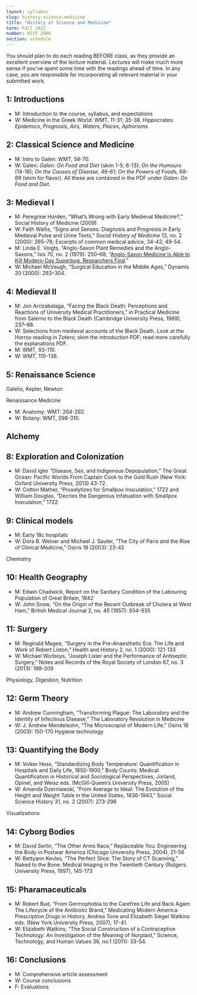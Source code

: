 ```yaml
---
layout: syllabus
slug: history-science-medicine
title: "History of Science and Medicine"
term: Fall 2022
number: HIST 2996
section: schedule
---
```


You should plan to do each reading BEFORE class, as they provide an excellent overview of the lecture material. Lectures will make much more sense if you've spent some time with the readings ahead of time. In any case, you are responsible for incorporating all relevant material in your submitted work.

## 1: Introductions
- M: Introduction to the course, syllabus, and expectations  
- W: Medicine in the Greek World: WMT, 11-31; 35-38. Hippocrates: _Epidemics_, _Prognosis_, _Airs, Waters, Places_, _Aphorisms_


## 2: Classical Science and Medicine
- M: Intro to Galen: WMT, 58-70.  
- W: Galen: _Galen: On Food and Diet_ (skim 1-5; 6-13); _On the Humours_ (14-18); _On the Causes of Disease_, 46-61; _On the Powers of Foods_, 68-89 (skim for flavor). All these are contained in the PDF under _Galen: On Food and Diet_.   

## 3: Medieval I
- M: Peregrine Horden, “What’s Wrong with Early Medieval Medicine?,” Social History of Medicine (2009).  
- W: Faith Wallis, “Signs and Senses: Diagnosis and Prognosis in Early Medieval Pulse and Urine Texts,” _Social History of Medicine_ 13, no. 2 (2000): 265–78; Excerpts of common medical advice, 34-42; 49-54.  
- M: Linda E. Voigts, “Anglo-Saxon Plant Remedies and the Anglo-Saxons,” Isis 70, no. 2 (1979): 250–68; “[Anglo-Saxon Medicine Is Able to Kill Modern-Day Superbug, Researchers Find](http://www.medievalists.net/2015/03/30/anglo-saxon-medicine-is-able-to-kill-modern-day-superbug-researchers-find/).”  
- W: Michael McVaugh, “Surgical Education in the Middle Ages,” Dynamis 20 (2000): 283–304.  


## 4: Medieval II
- M: Jon Arrizabalaga, “Facing the Black Death: Perceptions and Reactions of University Medical Practitioners,” in Practical Medicine from Salerno to the Black Death (Cambridge University Press, 1989), 237–88.  
- W: Selections from medieval accounts of the Black Death. Look at the Horrox reading in Zotero; skim the introduction PDF; read more carefully the explanations PDF.
- M: WMT, 93-110.  
- W: WMT, 110-138.  

## 5: Renaissance Science
Galelio, Kepler, Newton


Renaissance Medicine
- M: Anatomy: WMT: 264-292.  
- W: Botany: WMT, 298-310.

## Alchemy

## 8: Exploration and Colonization
- M: David Igler “Disease, Sex, and Indigenous Depopulation,” The Great Ocean: Pacific Worlds From Captain Cook to the Gold Rush (New York: Oxford University Press, 2013) 43-72.
- W: Cotton Mather, “Proselytizes for Smallpox Inoculation,” 1722 and William Douglas, “Decries the Dangerous Infatuation with Smallpox Inoculation,” 1722

## 9: Clinical models
- M: Early 18c hospitals
- W: Dora B. Weiner and Michael J. Sauter, “The City of Paris and the Rise of Clinical Medicine,” Osiris 18 (2003): 23-42

Chemistry

## 10: Health Geography
- M: Edwin Chadwick, Report on the Sanitary Condition of the Labouring Population of Great Britain, 1842
- W: John Snow, “On the Origin of the Recent Outbreak of Cholera at West Ham,” British Medical Journal 2, no. 45 (1857): 934-935

## 11: Surgery
- M: Reginald Magee, “Surgery in the Pre-Anaesthetic Era: The Life and Work of Robert Liston,” Health and History 2, no. 1 (2000): 121-133
- W: Michael Worboys, “Joseph Lister and the Performance of Antiseptic Surgery,” Notes and Records of the Royal Society of London 67, no. 3 (2013): 199-209


Physiology, Digestion, Nutrition


## 12: Germ Theory
- M: Andrew Cunningham, “Transforming Plague: The Laboratory and the Identity of Infectious Disease,” The Laboratory Revolution in Medicine
- W: J. Andrew Mendelsohn, “The Microscopist of Modern Life,” Osiris 18 (2003): 150-170
Hygiene technology

## 13: Quantifying the Body
- M: Volker Hess, “Standardizing Body Temperature: Quantification in Hospitals and Daily Life, 1850-1900,” Body Counts: Medical Quantification in Historical and Sociological Perspectives, Jorland, Opinel, and Weisz eds. (McGill-Queen’s University Press, 2005)
- W: Amanda Dzerniawski, “From Average to Ideal: The Evolution of the Height and Weight Table in the United States, 1836-1943,” Social Science History 31, no. 2 (2007): 273-296

Visualizations


## 14: Cyborg Bodies
- M: David Serlin, “The Other Arms Race,” Replaceable You: Engineering the Body in Postwar America (Chicago University Press, 2004), 21-56
- W: Bettyann Kevles, “The Perfect Slice: The Story of CT Scanning,” Naked to the Bone: Medical Imaging in the Twentieth Century (Rutgers University Press, 1997), 145-173

## 15: Pharamaceuticals
- M: Robert Bud, “From Germophobia to the Carefree Life and Back Again: The Lifecycle of the Antibiotic Brand,” Medicating Modern America: Prescription Drugs in History, Andrea Tone and Elizabeth Siegel Watkins eds. (New York University Press, 2007), 17-41.
- W: Elizabeth Watkins, “The Social Construction of a Contraceptive Technology: An Investigation of the Meaning of Norplant,” Science, Technology, and Human Values 36, no.1 (2011): 33-54.

## 16: Conclusions
- M: Comprehensive article assessment    
- W: Course conclusions    
- F: Evaluations

